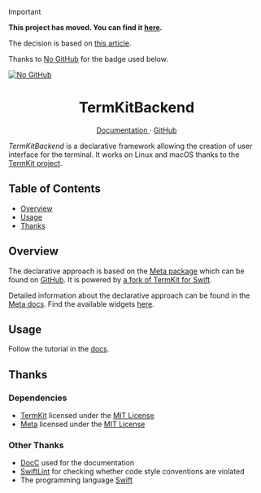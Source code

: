 > [!IMPORTANT]  
>
> **This project has moved. You can find it [here](https://git.aparoksha.dev/david-swift/term-kit-backend).**
>
> The decision is based on [this article](https://sfconservancy.org/GiveUpGitHub/).
>
> Thanks to [No GitHub](https://codeberg.org/NoGitHub) for the badge used below.
>
> [![No GitHub](https://nogithub.codeberg.page/badge.svg)](https://sfconservancy.org/GiveUpGitHub/)

<p align="center">
  <h1 align="center">TermKitBackend</h1>
</p>

<p align="center">
  <a href="https://david-swift.github.io/TermKitBackend/">
  Documentation
  </a>
  ·
  <a href="https://github.com/david-swift/TermKitBackend">
  GitHub
  </a>
</p>

_TermKitBackend_ is a declarative framework allowing the creation of user interface for the terminal. It works on Linux and macOS thanks to the [TermKit project](https://github.com/migueldeicaza/TermKit).

## Table of Contents

- [Overview](#overview)
- [Usage](#usage)
- [Thanks](#thanks)

## Overview

The declarative approach is based on the [Meta package](https://aparokshaui.github.io/Meta/) which can be found on [GitHub](https://github.com/AparokshaUI/Meta).
It is powered by [a fork of TermKit for Swift](https://github.com/david-swift/TermKit).

Detailed information about the declarative approach can be found in the [Meta docs](https://aparokshaui.github.io/meta/). Find the available widgets [here](https://david-swift.github.io/TermKitBackend).

## Usage

Follow the tutorial in the [docs](https://david-swift.github.io/TermKitBackend).

## Thanks

### Dependencies

- [TermKit](https://github.com/david-swift/TermKit) licensed under the [MIT License](https://github.com/david-swift/TermKit/blob/main/LICENSE)
- [Meta](https://github.com/AparokshaUI/Meta) licensed under the [MIT License](https://github.com/AparokshaUI/Meta/blob/main/LICENSE.md)

### Other Thanks

- [DocC](https://github.com/apple/swift-docc) used for the documentation
- [SwiftLint](https://github.com/realm/SwiftLint) for checking whether code style conventions are violated
- The programming language [Swift](https://github.com/swiftlang/swift)
